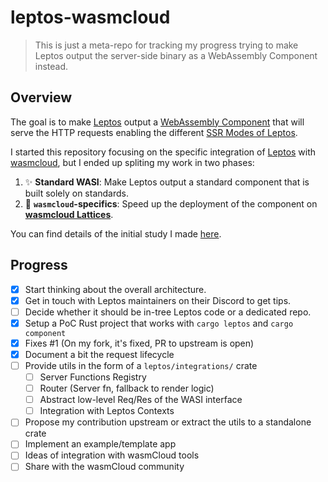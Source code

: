 # leptos-wasmcloud

> This is just a meta-repo for tracking my progress trying to make
> Leptos output the server-side binary as a WebAssembly Component
> instead.

## Overview

The goal is to make [Leptos][leptos] output a
[WebAssembly Component][wasm-component] that will serve the HTTP requests
enabling the different
[SSR Modes of Leptos](https://book.leptos.dev/ssr/23_ssr_modes.html).

I started this repository focusing on the specific integration of [Leptos][leptos]
with [wasmcloud][wasmcloud], but I ended up spliting my work in two phases:

1. :sparkles: **Standard WASI**: Make Leptos output a standard component
   that is built solely on standards.
2. :rocket: **`wasmcloud`-specifics**: Speed up the deployment of the component
   on [**wasmcloud Lattices**][lattice].

You can find details of the initial study I made [here](docs/initial-study.md).

[wasm-component]: https://component-model.bytecodealliance.org/design/components.html
[leptos]: https://www.leptos.dev
[wasmcloud]: https://wasmcloud.com
[lattice]: https://wasmcloud.com/docs/concepts/lattice

## Progress

* [x] Start thinking about the overall architecture.
* [x] Get in touch with Leptos maintainers on their Discord to get tips.
* [ ] Decide whether it should be in-tree Leptos code or a dedicated repo.
* [x] Setup a PoC Rust project that works with `cargo leptos` and `cargo component`
* [x] Fixes #1 (On my fork, it's fixed, PR to upstream is open)
* [x] Document a bit the request lifecycle
* [ ] Provide utils in the form of a `leptos/integrations/` crate
   * [ ] Server Functions Registry
   * [ ] Router (Server fn, fallback to render logic)
   * [ ] Abstract low-level Req/Res of the WASI interface
   * [ ] Integration with Leptos Contexts
* [ ] Propose my contribution upstream or extract the utils to a standalone crate
* [ ] Implement an example/template app
* [ ] Ideas of integration with wasmCloud tools
* [ ] Share with the wasmCloud community
